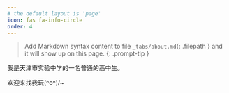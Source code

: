 ```yaml
---
# the default layout is 'page'
icon: fas fa-info-circle
order: 4
---
```


> Add Markdown syntax content to file `_tabs/about.md`{: .filepath } and it will show up on this page.
{: .prompt-tip }

我是天津市实验中学的一名普通的高中生。

欢迎来找我玩\(^o^)/~
